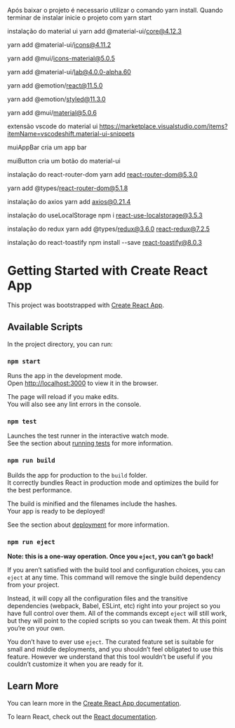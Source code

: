 Após baixar o projeto é necessario utilizar o comando yarn install. Quando terminar de instalar inicie o projeto com yarn start

instalação do material ui
yarn add @material-ui/core@4.12.3

yarn add @material-ui/icons@4.11.2

yarn add @mui/icons-material@5.0.5

yarn add @material-ui/lab@4.0.0-alpha.60

yarn add @emotion/react@11.5.0

yarn add @emotion/styled@11.3.0

yarn add @mui/material@5.0.6

extensão vscode do material ui
https://marketplace.visualstudio.com/items?itemName=vscodeshift.material-ui-snippets

muiAppBar cria um app bar

muiButton cria um botão do material-ui

instalação do react-router-dom
yarn add react-router-dom@5.3.0

yarn add @types/react-router-dom@5.1.8

instalação do axios
yarn add axios@0.21.4

instalação do useLocalStorage
npm i react-use-localstorage@3.5.3

instalação do redux
yarn add @types/redux@3.6.0 react-redux@7.2.5

instalação do react-toastify
npm install --save react-toastify@8.0.3



# Getting Started with Create React App

This project was bootstrapped with [Create React App](https://github.com/facebook/create-react-app).

## Available Scripts

In the project directory, you can run:

### `npm start`

Runs the app in the development mode.\
Open [http://localhost:3000](http://localhost:3000) to view it in the browser.

The page will reload if you make edits.\
You will also see any lint errors in the console.

### `npm test`

Launches the test runner in the interactive watch mode.\
See the section about [running tests](https://facebook.github.io/create-react-app/docs/running-tests) for more information.

### `npm run build`

Builds the app for production to the `build` folder.\
It correctly bundles React in production mode and optimizes the build for the best performance.

The build is minified and the filenames include the hashes.\
Your app is ready to be deployed!

See the section about [deployment](https://facebook.github.io/create-react-app/docs/deployment) for more information.

### `npm run eject`

**Note: this is a one-way operation. Once you `eject`, you can’t go back!**

If you aren’t satisfied with the build tool and configuration choices, you can `eject` at any time. This command will remove the single build dependency from your project.

Instead, it will copy all the configuration files and the transitive dependencies (webpack, Babel, ESLint, etc) right into your project so you have full control over them. All of the commands except `eject` will still work, but they will point to the copied scripts so you can tweak them. At this point you’re on your own.

You don’t have to ever use `eject`. The curated feature set is suitable for small and middle deployments, and you shouldn’t feel obligated to use this feature. However we understand that this tool wouldn’t be useful if you couldn’t customize it when you are ready for it.

## Learn More

You can learn more in the [Create React App documentation](https://facebook.github.io/create-react-app/docs/getting-started).

To learn React, check out the [React documentation](https://reactjs.org/).
